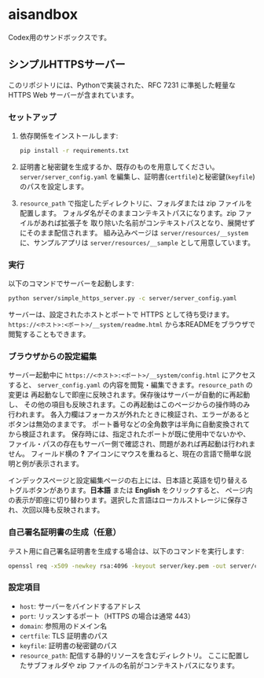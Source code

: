 # aisandbox

Codex用のサンドボックスです。

## シンプルHTTPSサーバー

このリポジトリには、Pythonで実装された、RFC 7231 に準拠した軽量な HTTPS Web サーバーが含まれています。

### セットアップ

1. 依存関係をインストールします:

    ```bash
    pip install -r requirements.txt
    ```

2. 証明書と秘密鍵を生成するか、既存のものを用意してください。`server/server_config.yaml` を編集し、証明書(`certfile`)と秘密鍵(`keyfile`)のパスを設定します。

3. `resource_path` で指定したディレクトリに、フォルダまたは zip ファイルを配置します。
   フォルダ名がそのままコンテキストパスになります。zip ファイルがあれば拡張子を
   取り除いた名前がコンテキストパスとなり、展開せずにそのまま配信されます。
   組み込みページは `server/resources/__system` に、サンプルアプリは
   `server/resources/__sample` として用意しています。

### 実行

以下のコマンドでサーバーを起動します:

```bash
python server/simple_https_server.py -c server/server_config.yaml
```

サーバーは、設定されたホストとポートで HTTPS として待ち受けます。
`https://<ホスト>:<ポート>/__system/readme.html` から本READMEをブラウザで閲覧することもできます。

### ブラウザからの設定編集

サーバー起動中に `https://<ホスト>:<ポート>/__system/config.html` にアクセスすると、
`server_config.yaml` の内容を閲覧・編集できます。`resource_path` の変更は
再起動なしで即座に反映されます。保存後はサーバーが自動的に再起動し、
その他の項目も反映されます。この再起動はこのページからの操作時のみ行われます。
各入力欄はフォーカスが外れたときに検証され、エラーがあるとボタンは無効のままです。
ポート番号などの全角数字は半角に自動変換されてから検証されます。
保存時には、指定されたポートが既に使用中でないかや、ファイル・パスの存在もサーバー側で確認され、問題があれば再起動は行われません。
フィールド横の **?** アイコンにマウスを重ねると、現在の言語で簡単な説明と例が表示されます。

インデックスページと設定編集ページの右上には、日本語と英語を切り替える
トグルボタンがあります。**日本語** または **English** をクリックすると、
ページ内の表示が即座に切り替わります。選択した言語はローカルストレージに保存され、次回以降も反映されます。

### 自己署名証明書の生成（任意）

テスト用に自己署名証明書を生成する場合は、以下のコマンドを実行します:

```bash
openssl req -x509 -newkey rsa:4096 -keyout server/key.pem -out server/cert.pem -days 365 -nodes -subj "/CN=example.com"
```

### 設定項目

- `host`: サーバーをバインドするアドレス
- `port`: リッスンするポート（HTTPS の場合は通常 443）
- `domain`: 参照用のドメイン名
- `certfile`: TLS 証明書のパス
- `keyfile`: 証明書の秘密鍵のパス
- `resource_path`: 配信する静的リソースを含むディレクトリ。
  ここに配置したサブフォルダや zip ファイルの名前がコンテキストパスになります。
